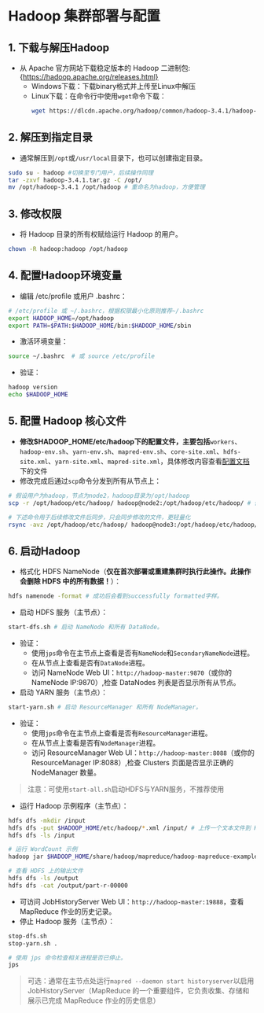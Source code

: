 # Hadoop 集群部署与配置
## 1. 下载与解压Hadoop
- 从 Apache 官方网站下载稳定版本的 Hadoop 二进制包:{https://hadoop.apache.org/releases.html}
  - Windows下载：下载binary格式并上传至Linux中解压
  - Linux下载：在命令行中使用`wget`命令下载：
    ```bash
    wget https://dlcdn.apache.org/hadoop/common/hadoop-3.4.1/hadoop-3.4.1.tar.gz` # 速度较慢
    ```

## 2. 解压到指定目录
- 通常解压到`/opt`或`/usr/local`目录下，也可以创建指定目录。
```bash
sudo su - hadoop #切换至专门用户，后续操作同理
tar -zxvf hadoop-3.4.1.tar.gz -C /opt/
mv /opt/hadoop-3.4.1 /opt/hadoop # 重命名为hadoop，方便管理
```

## 3. 修改权限
- 将 Hadoop 目录的所有权赋给运行 Hadoop 的用户。
```bash
chown -R hadoop:hadoop /opt/hadoop
```

## 4. 配置Hadoop环境变量
- 编辑 /etc/profile 或用户 .bashrc：
```bash
# /etc/profile 或 ~/.bashrc，根据权限最小化原则推荐~/.bashrc
export HADOOP_HOME=/opt/hadoop
export PATH=$PATH:$HADOOP_HOME/bin:$HADOOP_HOME/sbin
```

- 激活环境变量：
```bash
source ~/.bashrc  # 或 source /etc/profile
```

- 验证：
```bash
hadoop version
echo $HADOOP_HOME
```

## 5. 配置 Hadoop 核心文件
- **修改$HADOOP_HOME/etc/hadoop下的配置文件，主要包括**`workers`、`hadoop-env.sh`、`yarn-env.sh`、`mapred-env.sh`、`core-site.xml`、`hdfs-site.xml`、`yarn-site.xml`、`mapred-site.xml`，具体修改内容查看[配置文档](../config_files/)下的文件
- 修改完成后通过`scp`命令分发到所有从节点上：
```bash
# 假设用户为hadoop，节点为node2，hadoop目录为/opt/hadoop
scp -r /opt/hadoop/etc/hadoop/ hadoop@node2:/opt/hadoop/etc/hadoop/ # 修改主机以分发到后续节点

# 下述命令用于后续修改文件后同步，只会同步修改的文件，更轻量化
rsync -avz /opt/hadoop/etc/hadoop/ hadoop@node3:/opt/hadoop/etc/hadoop/  
```

## 6. 启动Hadoop
- 格式化 HDFS NameNode（**仅在首次部署或重建集群时执行此操作。此操作会删除 HDFS 中的所有数据！**）：
```bash
hdfs namenode -format # 成功后会看到successfully formatted字样。
```

- 启动 HDFS 服务（主节点）：
```bash
start-dfs.sh # 启动 NameNode 和所有 DataNode。
```

- 验证：
  - 使用`jps`命令在主节点上查看是否有`NameNode`和`SecondaryNameNode`进程。
  - 在从节点上查看是否有`DataNode`进程。
  - 访问 NameNode Web UI：`http://hadoop-master:9870`（或你的 NameNode IP:9870）,检查 DataNodes 列表是否显示所有从节点。
- 启动 YARN 服务（主节点）：
```bash
start-yarn.sh # 启动 ResourceManager 和所有 NodeManager。
```

- 验证：
  - 使用`jps`命令在主节点上查看是否有`ResourceManager`进程。
  - 在从节点上查看是否有`NodeManager`进程。
  - 访问 ResourceManager Web UI：`http://hadoop-master:8088`（或你的 ResourceManager IP:8088）,检查 Clusters 页面是否显示正确的 NodeManager 数量。

> 注意：可使用`start-all.sh`启动HDFS与YARN服务，不推荐使用

- 运行 Hadoop 示例程序（主节点）：
```bash
hdfs dfs -mkdir /input
hdfs dfs -put $HADOOP_HOME/etc/hadoop/*.xml /input/ # 上传一个文本文件到 HDFS
hdfs dfs -ls /input

# 运行 WordCount 示例
hadoop jar $HADOOP_HOME/share/hadoop/mapreduce/hadoop-mapreduce-examples-*.jar wordcount /input /output

# 查看 HDFS 上的输出文件
hdfs dfs -ls /output
hdfs dfs -cat /output/part-r-00000
```
- 可访问 JobHistoryServer Web UI：`http://hadoop-master:19888`，查看 MapReduce 作业的历史记录。
- 停止 Hadoop 服务（主节点）：
```bash
stop-dfs.sh
stop-yarn.sh .

# 使用 jps 命令检查相关进程是否已停止。
jps
```
> 可选：通常在主节点处运行`mapred --daemon start historyserver`以启用JobHistoryServer（MapReduce 的一个重要组件，它负责收集、存储和展示已完成 MapReduce 作业的历史信息）